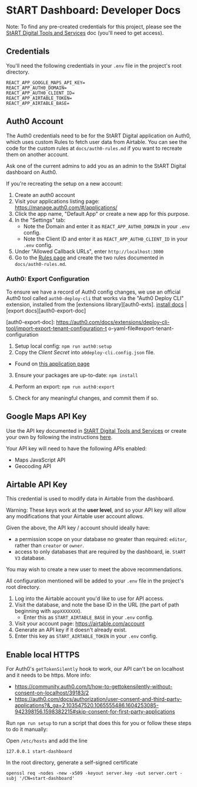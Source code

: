 # StART Dashboard: Developer Docs

Note: To find any pre-created credentials for this project, please see the [StART Digital Tools and Services](https://docs.google.com/document/d/1UTIEjy1KRCjGA6yQ7SQBBm5yi-QKoFJyaIfMVR7XzhI/edit?usp=sharing) doc (you'll need to get access).

## Credentials

You'll need the following credentials in your `.env` file in the project's root directory.

```
REACT_APP_GOOGLE_MAPS_API_KEY=
REACT_APP_AUTH0_DOMAIN=
REACT_APP_AUTH0_CLIENT_ID=
REACT_APP_AIRTABLE_TOKEN=
REACT_APP_AIRTABLE_BASE=
```

## Auth0 Account

The Auth0 credentials need to be for the StART Digital application on Auth0, which uses custom Rules to fetch user data from Airtable. You can see the code for the custom rules at `docs/auth0-rules.md` if you want to recreate them on another account.

Ask one of the current admins to add you as an admin to the StART Digital dashboard on Auth0.

If you're recreating the setup on a new account:

1. Create an auth0 account
2. Visit your applications listing page: https://manage.auth0.com/#/applications/
3. Click the app name, "Default App" or create a new app for this purpose.
4. In the "Settings" tab:
    - Note the Domain and enter it as `REACT_APP_AUTH0_DOMAIN` in your `.env` config.
    - Note the Client ID and enter it as `REACT_APP_AUTH0_CLIENT_ID` in your `.env` config.
5. Under "Allowed Callback URLs", enter `http://localhost:3000`
6. Go to the [Rules page](https://manage.auth0.com/dashboard/us/start-dashboard/rules) and create the two rules documented in `docs/auth0-rules.md`.

### Auth0: Export Configuration

To ensure we have a record of Auth0 config changes, we use an official Auth0
tool called `auth0-deploy-cli` that works via the "Auth0 Deploy CLI" extension,
installed from the [extensions library][auth0-exts]. [install
docs][auth0-cli-doc] | [export docs][auth0-export-doc]

   [auth9-exts]: https://manage.auth0.com/dashboard/us/start-dashboard/extensions
   [auth0-cli-doc]: https://auth0.com/docs/extensions/deploy-cli-tool
   [auth0-export-doc]: https://auth0.com/docs/extensions/deploy-cli-tool/import-export-tenant-configuration-t    o-yaml-file#export-tenant-configuration

1. Setup local config: `npm run auth0:setup`
2. Copy the _Client Secret_ into `a0deploy-cli.config.json` file.
  - Found on [this application page][auth0-cli-app]
3. Ensure your packages are up-to-date: `npm install`
4. Perform an export: `npm run auth0:export`
5. Check for any meaningful changes, and commit them if so.

   [auth0-cli-app]: https://manage.auth0.com/dashboard/us/start-dashboard/applications/Z06trzQxk5TOA7tT5x2KPcjPCXQWkkQi/settings

## Google Maps API Key

Use the API key documented in [StART Digital Tools and Services](https://docs.google.com/document/d/1UTIEjy1KRCjGA6yQ7SQBBm5yi-QKoFJyaIfMVR7XzhI/edit?usp=sharing) or create your own by following the instructions [here](https://developers.google.com/maps/documentation/javascript/get-api-key).

Your API key will need to have the following APIs enabled:
- Maps JavaScript API
- Geocoding API

## Airtable API Key

This credential is used to modify data in Airtable from the dashboard.

Warning: These keys work at the **user level**, and so your API key will allow
any modifications that your Airtable user account allows.

Given the above, the API key / account should ideally have:
- a permission scope on your database no greater than required: `editor`, rather than `creator` or `owner`.
- access to only databases that are required by the dashboard, ie. `StART V3` database.

You may wish to create a new user to meet the above recommendations.

All configuration mentioned will be added to your `.env` file in the project's root directory.

1. Log into the Airtable account you'd like to use for API access.
2. Visit the database, and note the base ID in the URL (the part of path beginning with `appXXXXXXX`).
    - Enter this as `START_AIRTABLE_BASE` in your `.env` config.
3. Visit your account page: https://airtable.com/account
4. Generate an API key if it doesn't already exist.
5. Enter this key as `START_AIRTABLE_TOKEN` in your `.env` config.


## Enable local HTTPS

For Auth0's `getTokenSilently` hook to work, our API can't be on localhost and it needs to be https.
More info:
- https://community.auth0.com/t/how-to-gettokensilently-without-consent-on-localhost/39183/2
- https://auth0.com/docs/authorization/user-consent-and-third-party-applications?&_ga=2.103547520.1065555486.1604253085-942398156.1598382215#skip-consent-for-first-party-applications

Run `npm run setup` to run a script that does this for you or follow these steps to do it manually:

Open `/etc/hosts` and add the line
```
127.0.0.1 start-dashboard
```

In the root directory, generate a self-signed certificate
```
openssl req -nodes -new -x509 -keyout server.key -out server.cert -subj '/CN=start-dashboard'
```

